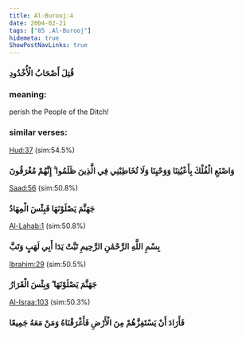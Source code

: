 ```yaml
---
title: Al-Burooj:4
date: 2004-02-21
tags: ["85 .Al-Burooj"]
hidemeta: true 
ShowPostNavLinks: true 
---
```

### قُتِلَ أَصْحَابُ الْأُخْدُودِ
### meaning: 
perish the People of the Ditch!
### similar verses: 

[Hud:37](/11/37) (sim:54.5%)

### وَاصْنَعِ الْفُلْكَ بِأَعْيُنِنَا وَوَحْيِنَا وَلَا تُخَاطِبْنِي فِي الَّذِينَ ظَلَمُوا ۚ إِنَّهُمْ مُغْرَقُونَ

[Saad:56](/38/56) (sim:50.8%)

### جَهَنَّمَ يَصْلَوْنَهَا فَبِئْسَ الْمِهَادُ

[Al-Lahab:1](/111/1) (sim:50.8%)

### بِسْمِ اللَّهِ الرَّحْمَٰنِ الرَّحِيمِ تَبَّتْ يَدَا أَبِي لَهَبٍ وَتَبَّ

[Ibrahim:29](/14/29) (sim:50.5%)

### جَهَنَّمَ يَصْلَوْنَهَا ۖ وَبِئْسَ الْقَرَارُ

[Al-Israa:103](/17/103) (sim:50.3%)

### فَأَرَادَ أَنْ يَسْتَفِزَّهُمْ مِنَ الْأَرْضِ فَأَغْرَقْنَاهُ وَمَنْ مَعَهُ جَمِيعًا
